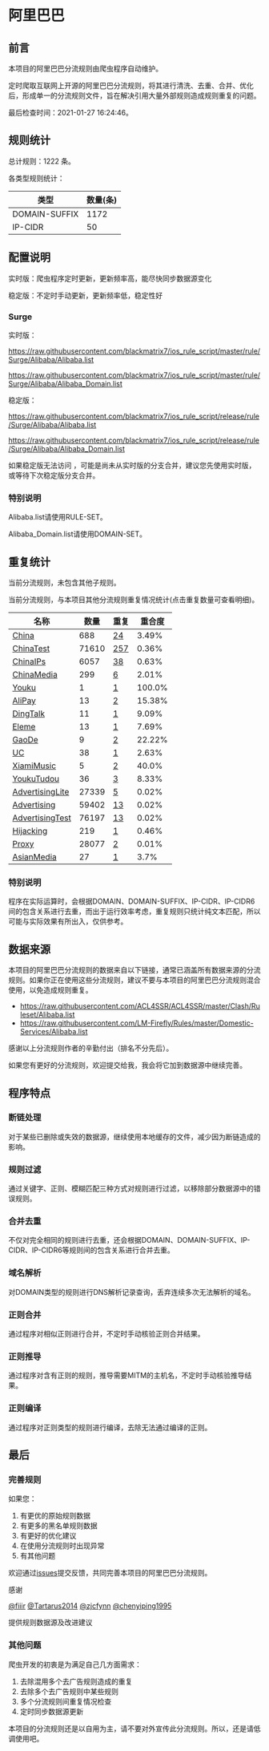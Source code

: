 # 阿里巴巴

## 前言

本项目的阿里巴巴分流规则由爬虫程序自动维护。

定时爬取互联网上开源的阿里巴巴分流规则，将其进行清洗、去重、合并、优化后，形成单一的分流规则文件，旨在解决引用大量外部规则造成规则重复的问题。



最后检查时间：2021-01-27 16:24:46。

## 规则统计

总计规则：1222 条。

各类型规则统计：

| 类型 | 数量(条) |
| ---- | ---- |
| DOMAIN-SUFFIX | 1172 |
| IP-CIDR | 50 |
## 配置说明

实时版：爬虫程序定时更新，更新频率高，能尽快同步数据源变化

稳定版：不定时手动更新，更新频率低，稳定性好

### Surge 
实时版：

https://raw.githubusercontent.com/blackmatrix7/ios_rule_script/master/rule/Surge/Alibaba/Alibaba.list

https://raw.githubusercontent.com/blackmatrix7/ios_rule_script/master/rule/Surge/Alibaba/Alibaba_Domain.list

稳定版：

https://raw.githubusercontent.com/blackmatrix7/ios_rule_script/release/rule/Surge/Alibaba/Alibaba.list

https://raw.githubusercontent.com/blackmatrix7/ios_rule_script/release/rule/Surge/Alibaba/Alibaba_Domain.list

如果稳定版无法访问 ，可能是尚未从实时版的分支合并，建议您先使用实时版，或等待下次稳定版分支合并。

### 特别说明

Alibaba.list请使用RULE-SET。

Alibaba_Domain.list请使用DOMAIN-SET。

## 重复统计


当前分流规则，未包含其他子规则。


当前分流规则，与本项目其他分流规则重复情况统计(点击重复数量可查看明细)。



| 名称 | 数量 | 重复 | 重合度 |
| ---- | ---- | ---- | ------ |
|  [China](https://github.com/blackmatrix7/ios_rule_script/tree/master/rule/Surge/China)    | 688   | [24](https://raw.githubusercontent.com/blackmatrix7/ios_rule_script/master/rule/Surge/Alibaba/Alibaba_Repeat.list)   |   3.49% |
|  [ChinaTest](https://github.com/blackmatrix7/ios_rule_script/tree/master/rule/Surge/ChinaTest)    | 71610   | [257](https://raw.githubusercontent.com/blackmatrix7/ios_rule_script/master/rule/Surge/Alibaba/Alibaba_Repeat.list)   |   0.36% |
|  [ChinaIPs](https://github.com/blackmatrix7/ios_rule_script/tree/master/rule/Surge/ChinaIPs)    | 6057   | [38](https://raw.githubusercontent.com/blackmatrix7/ios_rule_script/master/rule/Surge/Alibaba/Alibaba_Repeat.list)   |   0.63% |
|  [ChinaMedia](https://github.com/blackmatrix7/ios_rule_script/tree/master/rule/Surge/ChinaMedia)    | 299   | [6](https://raw.githubusercontent.com/blackmatrix7/ios_rule_script/master/rule/Surge/Alibaba/Alibaba_Repeat.list)   |   2.01% |
|  [Youku](https://github.com/blackmatrix7/ios_rule_script/tree/master/rule/Surge/Youku)    | 1   | [1](https://raw.githubusercontent.com/blackmatrix7/ios_rule_script/master/rule/Surge/Alibaba/Alibaba_Repeat.list)   |   100.0% |
|  [AliPay](https://github.com/blackmatrix7/ios_rule_script/tree/master/rule/Surge/AliPay)    | 13   | [2](https://raw.githubusercontent.com/blackmatrix7/ios_rule_script/master/rule/Surge/Alibaba/Alibaba_Repeat.list)   |   15.38% |
|  [DingTalk](https://github.com/blackmatrix7/ios_rule_script/tree/master/rule/Surge/DingTalk)    | 11   | [1](https://raw.githubusercontent.com/blackmatrix7/ios_rule_script/master/rule/Surge/Alibaba/Alibaba_Repeat.list)   |   9.09% |
|  [Eleme](https://github.com/blackmatrix7/ios_rule_script/tree/master/rule/Surge/Eleme)    | 13   | [1](https://raw.githubusercontent.com/blackmatrix7/ios_rule_script/master/rule/Surge/Alibaba/Alibaba_Repeat.list)   |   7.69% |
|  [GaoDe](https://github.com/blackmatrix7/ios_rule_script/tree/master/rule/Surge/GaoDe)    | 9   | [2](https://raw.githubusercontent.com/blackmatrix7/ios_rule_script/master/rule/Surge/Alibaba/Alibaba_Repeat.list)   |   22.22% |
|  [UC](https://github.com/blackmatrix7/ios_rule_script/tree/master/rule/Surge/UC)    | 38   | [1](https://raw.githubusercontent.com/blackmatrix7/ios_rule_script/master/rule/Surge/Alibaba/Alibaba_Repeat.list)   |   2.63% |
|  [XiamiMusic](https://github.com/blackmatrix7/ios_rule_script/tree/master/rule/Surge/XiamiMusic)    | 5   | [2](https://raw.githubusercontent.com/blackmatrix7/ios_rule_script/master/rule/Surge/Alibaba/Alibaba_Repeat.list)   |   40.0% |
|  [YoukuTudou](https://github.com/blackmatrix7/ios_rule_script/tree/master/rule/Surge/YoukuTudou)    | 36   | [3](https://raw.githubusercontent.com/blackmatrix7/ios_rule_script/master/rule/Surge/Alibaba/Alibaba_Repeat.list)   |   8.33% |
|  [AdvertisingLite](https://github.com/blackmatrix7/ios_rule_script/tree/master/rule/Surge/AdvertisingLite)    | 27339   | [5](https://raw.githubusercontent.com/blackmatrix7/ios_rule_script/master/rule/Surge/Alibaba/Alibaba_Repeat.list)   |   0.02% |
|  [Advertising](https://github.com/blackmatrix7/ios_rule_script/tree/master/rule/Surge/Advertising)    | 59402   | [13](https://raw.githubusercontent.com/blackmatrix7/ios_rule_script/master/rule/Surge/Alibaba/Alibaba_Repeat.list)   |   0.02% |
|  [AdvertisingTest](https://github.com/blackmatrix7/ios_rule_script/tree/master/rule/Surge/AdvertisingTest)    | 76197   | [13](https://raw.githubusercontent.com/blackmatrix7/ios_rule_script/master/rule/Surge/Alibaba/Alibaba_Repeat.list)   |   0.02% |
|  [Hijacking](https://github.com/blackmatrix7/ios_rule_script/tree/master/rule/Surge/Hijacking)    | 219   | [1](https://raw.githubusercontent.com/blackmatrix7/ios_rule_script/master/rule/Surge/Alibaba/Alibaba_Repeat.list)   |   0.46% |
|  [Proxy](https://github.com/blackmatrix7/ios_rule_script/tree/master/rule/Surge/Proxy)    | 28077   | [2](https://raw.githubusercontent.com/blackmatrix7/ios_rule_script/master/rule/Surge/Alibaba/Alibaba_Repeat.list)   |   0.01% |
|  [AsianMedia](https://github.com/blackmatrix7/ios_rule_script/tree/master/rule/Surge/AsianMedia)    | 27   | [1](https://raw.githubusercontent.com/blackmatrix7/ios_rule_script/master/rule/Surge/Alibaba/Alibaba_Repeat.list)   |   3.7% |
### 特别说明
程序在实际运算时，会根据DOMAIN、DOMAIN-SUFFIX、IP-CIDR、IP-CIDR6间的包含关系进行去重，而出于运行效率考虑，重复规则只统计纯文本匹配，所以可能与实际效果有所出入，仅供参考。

## 数据来源

本项目的阿里巴巴分流规则的数据来自以下链接，通常已涵盖所有数据来源的分流规则。如果你正在使用这些分流规则，建议不要与本项目的阿里巴巴分流规则混合使用，以免造成规则重复。

- https://raw.githubusercontent.com/ACL4SSR/ACL4SSR/master/Clash/Ruleset/Alibaba.list
- https://raw.githubusercontent.com/LM-Firefly/Rules/master/Domestic-Services/Alibaba.list


感谢以上分流规则作者的辛勤付出（排名不分先后）。

如果您有更好的分流规则，欢迎提交给我，我会将它加到数据源中继续完善。

## 程序特点

### 断链处理

对于某些已删除或失效的数据源，继续使用本地缓存的文件，减少因为断链造成的影响。

### 规则过滤

通过关键字、正则、模糊匹配三种方式对规则进行过滤，以移除部分数据源中的错误规则。

### 合并去重

不仅对完全相同的规则进行去重，还会根据DOMAIN、DOMAIN-SUFFIX、IP-CIDR、IP-CIDR6等规则间的包含关系进行合并去重。

### 域名解析

对DOMAIN类型的规则进行DNS解析记录查询，丢弃连续多次无法解析的域名。

### 正则合并

通过程序对相似正则进行合并，不定时手动核验正则合并结果。

### 正则推导

通过程序对含有正则的规则，推导需要MITM的主机名，不定时手动核验推导结果。

### 正则编译

通过程序对正则类型的规则进行编译，去除无法通过编译的正则。

## 最后

### 完善规则

如果您：

1. 有更优的原始规则数据
2. 有更多的黑名单规则数据
3. 有更好的优化建议
4. 在使用分流规则时出现异常
5. 有其他问题

欢迎通过[issues](https://github.com/blackmatrix7/ios_rule_script/issues/new)提交反馈，共同完善本项目的阿里巴巴分流规则。

感谢

[@fiiir](https://github.com/fiiir) [@Tartarus2014](https://github.com/Tartarus2014) [@zjcfynn](https://github.com/zjcfynn) [@chenyiping1995](https://github.com/chenyiping1995) 

提供规则数据源及改进建议

### 其他问题

爬虫开发的初衷是为满足自己几方面需求：

1. 去除混用多个去广告规则造成的重复
2. 去除多个去广告规则中某些规则
3. 多个分流规则间重复情况检查
4. 定时同步数据源更新

本项目的分流规则还是以自用为主，请不要对外宣传此分流规则。所以，还是请低调使用吧。